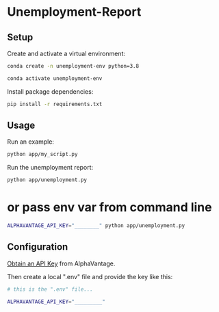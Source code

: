 # Unemployment-Report


## Setup


Create and activate a virtual environment:

```sh
conda create -n unemployment-env python=3.8

conda activate unemployment-env
```

Install package dependencies:

```sh
pip install -r requirements.txt
```


## Usage

Run an example:
```sh
python app/my_script.py
```

Run the unemployment report:
```sh
python app/unemployment.py
```

# or pass env var from command line
```sh
ALPHAVANTAGE_API_KEY="________" python app/unemployment.py
```


## Configuration


[Obtain an API Key](https://www.alphavantage.co/support/#api-key) from AlphaVantage.

Then create a local ".env" file and provide the key like this:

```sh
# this is the ".env" file...

ALPHAVANTAGE_API_KEY="_________"
```